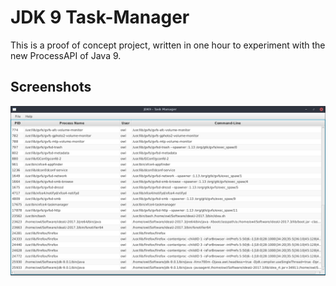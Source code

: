 # JDK 9 Task-Manager

This is a proof of concept project, written in one hour to experiment with the new ProcessAPI of Java 9. 

## Screenshots
![Screenshot](/docs/screen1.png?raw=true "Title")